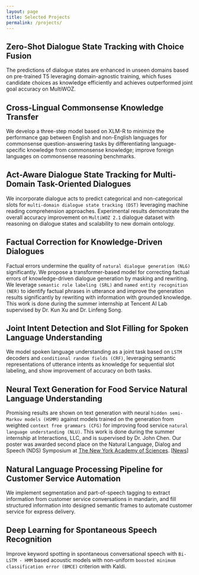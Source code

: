 ```yaml
---
layout: page
title: Selected Projects
permalink: /projects/
---
```

## Zero-Shot Dialogue State Tracking with Choice Fusion

The predictions of dialogue states are enhanced in unseen domains based on pre-trained T5 leveraging domain-agnostic training, which fuses candidate choices as knowledge efficiently and achieves outperformed joint goal accuracy on MultiWOZ.

##  Cross-Lingual Commonsense Knowledge Transfer

We develop a three-step model based on XLM-R to minimize the performance gap between English and non-English languages for commonsense question-answering tasks by differentiating language-specific knowledge from commonsense knowledge; improve foreign languages on commonsense reasoning benchmarks.

## Act-Aware Dialogue State Tracking for Multi-Domain Task-Oriented Dialogues

We incorporate dialogue acts to predict categorical and non-categorical slots for ``multi-domain dialogue state tracking (DST)`` leveraging machine reading comprehension approaches. Experimental results demonstrate the overall accuracy improvement on ``MultiWOZ 2.1`` dialogue dataset with reasoning on dialogue states and scalability to new domain ontology.

## Factual Correction for Knowledge-Driven Dialogues

Factual errors undermine the quality of ``natural dialogue generation (NLG)`` significantly. We propose a transformer-based model for correcting factual errors of knowledge-driven dialogue generation by masking and rewriting. We leverage ``semantic role labeling (SRL)`` and ``named entity recognition (NER)`` to identify factual phrases in utterance and improve the generation results significantly by rewriting with information with grounded knowledge. This work is done during the summer internship at Tencent AI Lab supervised by Dr. Kun Xu and Dr. Linfeng Song.

## Joint Intent Detection and Slot Filling for Spoken Language Understanding

We model spoken language understanding as a joint task based on ``LSTM`` decoders and ``conditional random fields (CRF)``, leveraging semantic representations of utterance intents as knowledge for sequential slot labeling, and show improvement of accuracy on both tasks. 

## Neural Text Generation for Food Service Natural Language Understanding

Promising results are shown on text generation with neural ``hidden semi-Markov models (HSMM)`` against models trained on the generation from weighted ``context free grammars (CFG)`` for improving food service ``natural language understanding (NLU)``. This work is done during the summer internship at Interactions, LLC, and is supervised by Dr. John Chen. Our poster was awarded second place on the Natural Language, Dialog and Speech (NDS) Symposium at [The New York Academy of Sciences](https://www.nyas.org/). [[News](https://twitter.com/interactionsco/status/1198963196117299202)]

## Natural Language Processing Pipeline for Customer Service Automation

We implement segmentation and part-of-speech tagging to extract information from customer service conversations in mandarin, and fill structured information into designed semantic frames to automate customer service for express delivery.

## Deep Learning for Spontaneous Speech Recognition

Improve keyword spotting in spontaneous conversational speech with ``Bi-LSTM - HMM`` based acoustic models with non-uniform ``boosted minimum classification error (BMCE)`` criterion with Kaldi.

